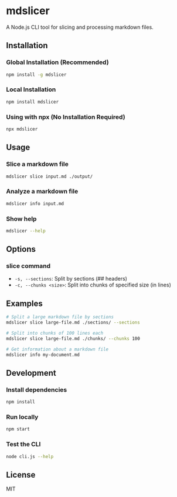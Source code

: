 # mdslicer

A Node.js CLI tool for slicing and processing markdown files.

## Installation

### Global Installation (Recommended)

```bash
npm install -g mdslicer
```

### Local Installation

```bash
npm install mdslicer
```

### Using with npx (No Installation Required)

```bash
npx mdslicer
```

## Usage

### Slice a markdown file

```bash
mdslicer slice input.md ./output/
```

### Analyze a markdown file

```bash
mdslicer info input.md
```

### Show help

```bash
mdslicer --help
```

## Options

### slice command

- `-s, --sections`: Split by sections (## headers)
- `-c, --chunks <size>`: Split into chunks of specified size (in lines)

## Examples

```bash
# Split a large markdown file by sections
mdslicer slice large-file.md ./sections/ --sections

# Split into chunks of 100 lines each
mdslicer slice large-file.md ./chunks/ --chunks 100

# Get information about a markdown file
mdslicer info my-document.md
```

## Development

### Install dependencies

```bash
npm install
```

### Run locally

```bash
npm start
```

### Test the CLI

```bash
node cli.js --help
```

## License

MIT
